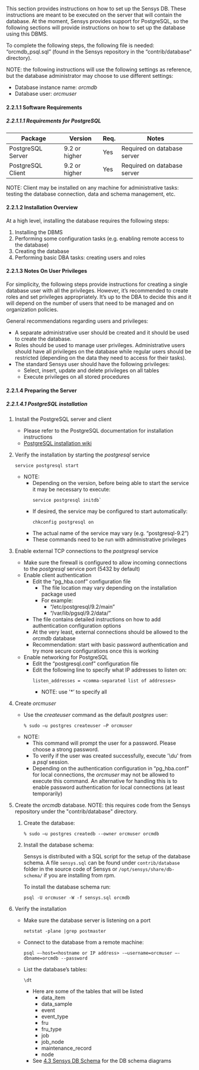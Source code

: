 This section provides instructions on how to set up the Sensys DB.  These instructions are meant to be executed on the server that will contain the database.  At the moment, Sensys provides support for PostgreSQL, so the following sections will provide instructions on how to set up the database using this DBMS.

To complete the following steps, the following file is needed: “orcmdb_psql.sql” (found in the Sensys repository in the “contrib/database” directory).

NOTE: the following instructions will use the following settings as reference, but the database administrator may choose to use different settings:

* Database instance name: _orcmdb_
* Database user: _orcmuser_

#### 2.2.1.1 Software Requirements

##### 2.2.1.1.1 Requirements for PostgreSQL

| Package              | Version         | Req. | Notes                                                                                                                                                                                                  |
| -------------------- | --------------- | ---- | ------------------------------------------------------------------------------------------------------------------------------------------------------------------------------------------------------ |
| PostgreSQL Server    | 9.2 or higher   | Yes  | Required on database server |
| PostgreSQL Client    | 9.2 or higher   | Yes  | Required on database server |

NOTE: Client may be installed on any machine for administrative tasks: testing the database connection,
data and schema management, etc.

#### 2.2.1.2 Installation Overview
At a high level, installing the database requires the following steps:

1. Installing the DBMS
2. Performing some configuration tasks (e.g. enabling remote access to the database)
3. Creating the database
4. Performing basic DBA tasks: creating users and roles

#### 2.2.1.3 Notes On User Privileges
For simplicity, the following steps provide instructions for creating a single database user with all the privileges.  However, it’s recommended to create roles and set privileges appropriately.  It’s up to the DBA to decide this and it will depend on the number of users that need to be managed and on organization policies.

General recommendations regarding users and privileges:

* A separate administrative user should be created and it should be used to create the database.
* Roles should be used to manage user privileges.  Administrative users should have all privileges on the database while regular users should be restricted (depending on the data they need to access for their tasks).
* The standard Sensys user should have the following privileges:
    * Select, insert, update and delete privileges on all tables
    * Execute privileges on all stored procedures

#### 2.2.1.4 Preparing the Server

##### 2.2.1.4.1 PostgreSQL installation

1. Install the PostgreSQL server and client
    * Please refer to the PostgreSQL documentation for installation instructions
    * [PostgreSQL installation wiki](https://wiki.postgresql.org/wiki/Detailed_installation_guides)
2. Verify the installation by starting the _postgresql_ service
    ```
    service postgresql start
    ```
    * NOTE:
        * Depending on the version, before being able to start the service it may be necessary to execute:
            ```
            service postgresql initdb`
            ```
        * If desired, the service may be configured to start automatically:
            ```
            chkconfig postgresql on
            ```
        * The actual name of the service may vary (e.g. “postgresql-9.2”)
        * These commands need to be run with administrative privileges
3. Enable external TCP connections to the _postgresql_ service
    * Make sure the firewall is configured to allow incoming connections to the _postgresql_ service port (5432 by default)
    * Enable client authentication
        * Edit the “pg_hba.conf” configuration file
            * The file location may vary depending on the installation package used
            * For example:
                * “/etc/postgresql/9.2/main”
                * “/var/lib/pgsql/9.2/data/”
        * The file contains detailed instructions on how to add authentication configuration options
        * At the very least, external connections should be allowed to the _orcmdb_ database
        * Recommendation: start with basic password authentication and try more secure configurations once this is working
    * Enable networking for PostgreSQL
        * Edit the “postgresql.conf” configuration file
        * Edit the following line to specify what IP addresses to listen on:
            ```
            listen_addresses = <comma-separated list of addresses>
            ```
            * NOTE: use '*’ to specify all
4. Create _orcmuser_
    * Use the _createuser_ command as the default _postgres_ user:
        ```
        % sudo –u postgres createuser –P orcmuser
        ```
    * NOTE:
        * This command will prompt the user for a password.  Please choose a strong password.
        * To verify if the user was created successfully, execute '\du' from a _psql_ session.
        * Depending on the authentication configuration in “pg_hba.conf” for local connections, the _orcmuser_ may not be allowed to execute this command.  An alternative for handling this is to enable password authentication for local connections (at least temporarily)
5. Create the _orcmdb_ database.  NOTE: this requires code from the Sensys repository under the "contrib/database" directory.
    1. Create the database:

        ```
        % sudo –u postgres createdb --owner orcmuser orcmdb
        ```
    2. Install the database schema:

        Sensys is distributed with a SQL script for the setup of the database schema. A file `sensys.sql` can be found under `contrib/database` folder in the source code of Sensys or `/opt/sensys/share/db-schema/` if you are installing from rpm.

        To install the database schema run:
        ```
        psql -U orcmuser -W -f sensys.sql orcmdb
        ```

6. Verify the installation
    * Make sure the database server is listening on a port
        ```
        netstat -plane |grep postmaster
        ```
    * Connect to the database from a remote machine:
        ```
        psql –-host=<hostname or IP address> -–username=orcmuser –-dbname=orcmdb --password
        ```
    * List the database’s tables:
        ```
        \dt
        ```
        * Here are some of the tables that will be listed
            * data_item
            * data_sample
            * event
            * event_type
            * fru
            * fru_type
            * job
            * job_node
            * maintenance_record
            * node
       * See [4.3 Sensys DB Schema](4.3-Sensys-DB-Schema) for the DB schema diagrams
